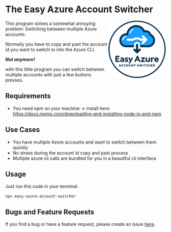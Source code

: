 # The Easy Azure Account Switcher

<img align="right" src="logo3.png" width="180"/>

This program solves a somewhat annoying problem: Switching between multiple Azure accounts.

Normally you have to copy and past the account id you want to switch to into the Azure CLI.

***Not anymore!*** 

with this little program you can switch between multiple accounts with just a few buttons presses.

## Requirements
- You need npm on your machine -> install here: https://docs.npmjs.com/downloading-and-installing-node-js-and-npm

## Use Cases
- You have multiple Azure accounts and want to switch between them quickly
- No stress during the account id copy and past process
- Multiple azure cli calls are bundled for you in a beautiful cli interface

## Usage
Just run this code in your terminal:
```
npx easy-azure-account-switcher
 ```

## Bugs and Feature Requests
If you find a bug or have a feature request, please create an issue [here](https://github.com/TimonBerlin/The-Easy-Azure-Account-Switchter/issues).
